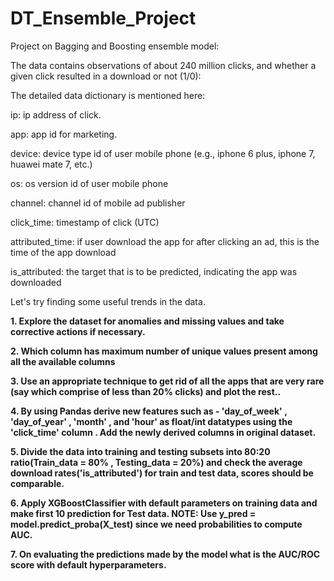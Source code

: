 # DT_Ensemble_Project

Project on Bagging and Boosting ensemble model:

The data contains observations of about 240 million clicks, and whether a given click resulted in a download or not (1/0):

The detailed data dictionary is mentioned here:

ip: ip address of click.

app: app id for marketing.

device: device type id of user mobile phone (e.g., iphone 6 plus, iphone 7, huawei mate 7, etc.)

os: os version id of user mobile phone

channel: channel id of mobile ad publisher

click_time: timestamp of click (UTC)

attributed_time: if user download the app for after clicking an ad, this is the time of the app download

is_attributed: the target that is to be predicted, indicating the app was downloaded

Let's try finding some useful trends in the data.

**1. Explore the dataset for anomalies and missing values and take corrective actions if necessary.**

**2. Which column has maximum number of unique values present among all the available columns**

**3. Use an appropriate technique to get rid of all the apps that are very rare (say which comprise of less                than 20% clicks) and plot the rest..** 

**4. By using Pandas derive new features such as - 'day_of_week' , 'day_of_year' , 'month' , and 'hour' as                  float/int datatypes using the 'click_time' column . Add the newly derived columns in original dataset.**

**5. Divide the data into training and testing subsets into 80:20 ratio(Train_data = 80% , Testing_data = 20%) and
     check the average download rates('is_attributed') for train and test data, scores should be comparable.**

**6. Apply XGBoostClassifier with default parameters on training data and make first 10 prediction for Test data.          NOTE: Use y_pred = model.predict_proba(X_test) since we need probabilities to compute AUC.** 

**7. On evaluating the predictions made by the model what is the AUC/ROC score with default hyperparameters.**

